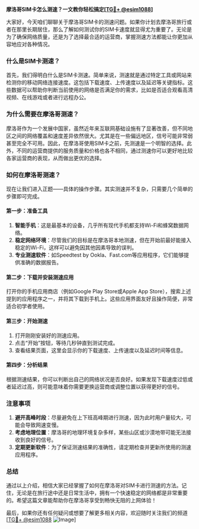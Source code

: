 **摩洛哥SIM卡怎么测速？一文教你轻松搞定[[TG💪+ @esim1088](https://t.me/s/esim1088)]**

大家好，今天咱们聊聊关于摩洛哥SIM卡的测速问题。如果你计划去摩洛哥旅行或者在那里长期居住，那么了解如何测试你的SIM卡速度就显得尤为重要了。无论是为了确保网络质量，还是为了选择最合适的运营商，掌握测速方法都能让你更加从容地应对各种情况。

### 什么是SIM卡测速？

首先，我们得明白什么是SIM卡测速。简单来说，测速就是通过特定工具或网站来检测你的移动网络连接速度。这包括下载速度、上传速度以及延迟等关键指标。这些数据可以帮助你判断当前使用的网络是否满足你的需求，比如是否适合观看高清视频、在线游戏或者进行远程办公。

### 为什么需要在摩洛哥测速？

摩洛哥作为一个发展中国家，虽然近年来互联网基础设施有了显著改善，但不同地区之间的网络覆盖和速度差异依然很大。尤其是在一些偏远地区，信号可能非常弱甚至完全不可用。因此，在摩洛哥使用SIM卡之前，先测速是一个明智的选择。此外，不同的运营商提供的服务质量和价格也各不相同，通过测速你可以更好地比较各家运营商的表现，从而做出更优的选择。

### 如何在摩洛哥测速？

现在让我们进入正题——具体的操作步骤。其实测速并不复杂，只需要几个简单的步骤即可完成。

#### 第一步：准备工具

1. **智能手机**：这是最基本的设备，几乎所有现代手机都支持Wi-Fi和蜂窝数据网络。
2. **稳定网络环境**：尽管我们的目标是在摩洛哥本地测速，但在开始前最好能接入稳定的Wi-Fi，这样可以避免因其他因素导致的误判。
3. **专业测速软件**：如Speedtest by Ookla、Fast.com等应用程序，它们能够提供准确的数据报告。

#### 第二步：下载并安装测速应用

打开你的手机应用商店（例如Google Play Store或Apple App Store），搜索上述提到的应用程序之一，并将其下载到手机上。这些应用界面友好且操作简便，非常适合初学者使用。

#### 第三步：开始测速

1. 打开刚刚安装好的测速应用。
2. 点击“开始”按钮，等待几秒钟直到测试完成。
3. 查看结果页面，这里会显示你的下载速度、上传速度以及延迟时间等信息。

#### 第四步：分析结果

根据测速结果，你可以判断出自己的网络状况是否良好。如果发现下载速度过低或者延迟过高，则可能意味着你需要更换运营商或调整位置以获得更好的信号。

### 注意事项

1. **避开高峰时段**：尽量避免在上下班高峰期进行测速，因为此时用户量较大，可能会导致网速变慢。
2. **考虑地理位置**：摩洛哥的地理环境复杂多样，某些山区或沙漠地带可能无法接收到良好的信号。
3. **定期更新软件**：为了保证测速结果的准确性，请定期检查并更新所使用的测速应用程序。

### 总结

通过以上介绍，相信大家已经掌握了如何在摩洛哥对SIM卡进行测速的方法。记住，无论是在旅行途中还是日常生活中，拥有一个快速稳定的网络都是非常重要的。希望这篇文章能帮助你在摩洛哥享受到畅快无阻的上网体验！

最后，如果你还有任何疑问或想要了解更多相关内容，欢迎随时关注我们的频道[[TG💪+ @esim1088](https://t.me/s/esim1088) ![Image](https://i.postimg.cc/4NQfJmqS/Snipaste-2025-05-13-00-14-12.png)]